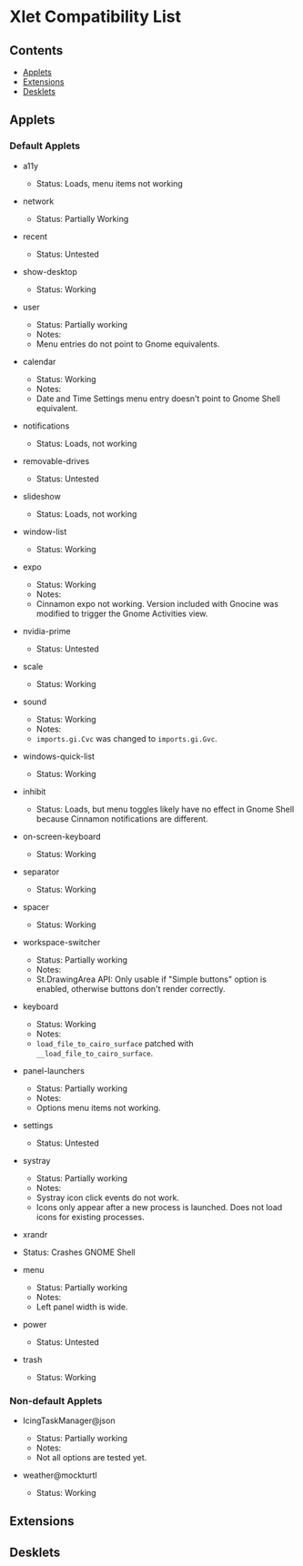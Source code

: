 # Xlet Compatibility List

## Contents
- [Applets](#applets)
- [Extensions](#extensions)
- [Desklets](#desklets)

## Applets

### Default Applets

* a11y
  *  Status: Loads, menu items not working

* network
  *  Status: Partially Working

* recent
  *  Status: Untested

* show-desktop
  *  Status: Working

* user
  *  Status: Partially working
  *  Notes:
    *  Menu entries do not point to Gnome equivalents.

* calendar
  *  Status: Working
  *  Notes:
    *  Date and Time Settings menu entry doesn't point to Gnome Shell equivalent.

* notifications
  *  Status: Loads, not working

* removable-drives
  *  Status: Untested

* slideshow
  *  Status: Loads, not working

* window-list
  *  Status: Working

* expo
  *  Status: Working
  *  Notes:
    *  Cinnamon expo not working. Version included with Gnocine was modified to trigger the Gnome Activities view.

* nvidia-prime
  *  Status: Untested

* scale
  *  Status: Working

* sound
  *  Status: Working
    *  Notes:
    *  ```imports.gi.Cvc``` was changed to ```imports.gi.Gvc```.

* windows-quick-list
  *  Status: Working

* inhibit
  *  Status: Loads, but menu toggles likely have no effect in Gnome Shell because Cinnamon notifications are different.

* on-screen-keyboard
  *  Status: Working

* separator
  *  Status: Working

* spacer
  *  Status: Working

* workspace-switcher
  *  Status: Partially working
  *  Notes:
    *  St.DrawingArea API: Only usable if "Simple buttons" option is enabled, otherwise buttons don't render correctly.

* keyboard
  *  Status: Working
  *  Notes:
    *  ```load_file_to_cairo_surface``` patched with ```__load_file_to_cairo_surface```.

* panel-launchers
  *  Status: Partially working
  *  Notes:
    *  Options menu items not working.

* settings
  *  Status: Untested

* systray
  *  Status: Partially working
  *  Notes:
    *  Systray icon click events do not work.
    *  Icons only appear after a new process is launched. Does not load icons for existing processes.

* xrandr
*  Status: Crashes GNOME Shell

* menu
  *  Status: Partially working
  *  Notes:
    *  Left panel width is wide.

* power
  *  Status: Untested

* trash
  *  Status: Working

### Non-default Applets

* IcingTaskManager@json
  *  Status: Partially working
  *  Notes: 
    *  Not all options are tested yet.

* weather@mockturtl
  *  Status: Working

## Extensions

## Desklets